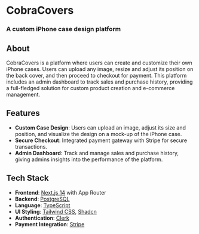 # CobraCovers

### A custom iPhone case design platform

## About
CobraCovers is a platform where users can create and customize their own iPhone cases. Users can upload any image, resize and adjust its position on the back cover, and then proceed to checkout for payment. This platform includes an admin dashboard to track sales and purchase history, providing a full-fledged solution for custom product creation and e-commerce management.

## Features
- **Custom Case Design**: Users can upload an image, adjust its size and position, and visualize the design on a mock-up of the iPhone case.
- **Secure Checkout**: Integrated payment gateway with Stripe for secure transactions.
- **Admin Dashboard**: Track and manage sales and purchase history, giving admins insights into the performance of the platform.

## Tech Stack
- **Frontend**: [Next.js 14](https://nextjs.org/) with App Router
- **Backend**: [PostgreSQL](https://www.postgresql.org/)
- **Language**: [TypeScript](https://www.typescriptlang.org/)
- **UI Styling**: [Tailwind CSS](https://tailwindcss.com/), [Shadcn](https://shadcn.dev/)
- **Authentication**: [Clerk](https://clerk.dev/)
- **Payment Integration**: [Stripe](https://stripe.com/)
